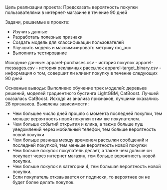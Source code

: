 Цель реализации проекта:
Предсказать вероятность покупки пользователями в интернет-магазине в течение 90 дней

Задачи, решаемые в проекте:
- Изучить данные
- Разработать полезные признаки
- Создать модель для классификации пользователей
- Улучшить модель и максимизировать метрику roc_auc
- Выполнить тестирование

Исходные данные:
apparel-purchases.csv - история покупок
apparel-messages.csv - история рекламных рассылок
apparel-target_binary.csv - информация о том, совершит ли клиент покупку в течение следующих 90 дней

Основные выводы:
Выполнено обучение трех моделей: деревьев решений, моделей градиентного бустинга LightGBM, CatBoost. Лучшей оказалась CatBoost. Исходя из анализа признаков, лучшими оказались 28 признаков. Выявлены зависимости:
* Чем большее число дней прошло с момента последней покупки, тем меньше вероятность новой покупки этим же покупателем.
* Чем больше событий открытия и клика, а также больше пуш уведомлений через мобильный телефон, тем больше вероятность новой покупки
* Чем больше разница между временем рассылки сообщений и последней покупкой, тем меньше вероятность новой покупки
* Чем больше покупок покупатель делает, а также чем дольше он покупает через интернет магазин, тем больше вероятность новой покупки.
* Чем больше покупок в категории 4, тем большая вероятность новой покупки.
* Если покупатель откзаывается от подписки, то вероятнее он не будет более делать покупок.
